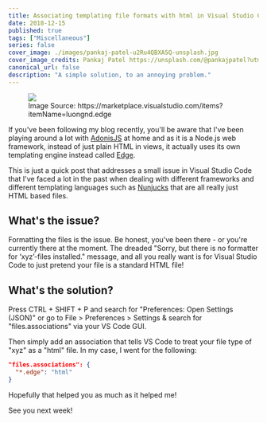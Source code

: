 ```yaml
---
title: Associating templating file formats with html in Visual Studio Code
date: 2018-12-15
published: true
tags: ["Miscellaneous"]
series: false
cover_image: ./images/pankaj-patel-u2Ru4QBXA5Q-unsplash.jpg
cover_image_credits: Pankaj Patel https://unsplash.com/@pankajpatel?utm_source=unsplash&utm_medium=referral&utm_content=creditCopyText
canonical_url: false
description: "A simple solution, to an annoying problem."
---
```

<figure>
    <img src="https://github.com/duyluonglc/vscode-edge/raw/master/images/screenshot.png" style="display: block; margin-left: auto; margin-right: auto;"/>
    <figcaption>Image Source: https://marketplace.visualstudio.com/items?itemName=luongnd.edge</figcaption>
</figure>

If you've been following my blog recently, you'll be aware that I've been playing around a lot with [AdonisJS](https://adonisjs.com/) at home and as it is a Node.js web framework, instead of just plain HTML in views, it actually uses its own templating engine instead called [Edge](https://edge.adonisjs.com/).

This is just a quick post that addresses a small issue in Visual Studio Code that I've faced a lot in the past when dealing with different frameworks and different templating languages such as [Nunjucks](https://mozilla.github.io/nunjucks/) that are all really just HTML based files.

## What's the issue?
Formatting the files is the issue.
Be honest, you've been there - or you're currently there at the moment.
The dreaded "Sorry, but there is no formatter for ‘xyz’-files installed." message, and all you really want is for Visual Studio Code to just pretend your file is a standard HTML file!

## What's the solution?
Press CTRL + SHIFT + P and search for "Preferences: Open Settings (JSON)" or go to File > Preferences > Settings & search for "files.associations" via your VS Code GUI.

Then simply add an association that tells VS Code to treat your file type of "xyz" as a "html" file. In my case, I went for the following:

```json
"files.associations": {
  "*.edge": "html"
}
```

Hopefully that helped you as much as it helped me!

See you next week!
